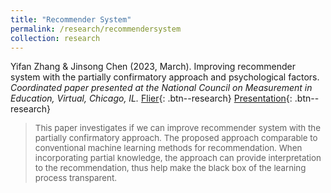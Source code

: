 ```yaml
---
title: "Recommender System"
permalink: /research/recommendersystem
collection: research
---
```


Yifan Zhang & Jinsong Chen (2023, March). Improving recommender system with the partially confirmatory approach and psychological factors. <i>Coordinated paper presented at the National Council on Measurement in Education, Virtual, Chicago, IL.</i> [Flier](/files/pdf/research/NCMEflier.pdf){: .btn--research} [Presentation](/files/html/posts/NCME_RS_pre.html){: .btn--research}

> <p style="font-size: 10pt; width: 100%; text-align: left;">This paper investigates if we can improve recommender system with the partially confirmatory approach. The proposed approach comparable to conventional machine learning methods for recommendation. When incorporating partial knowledge, the approach can provide interpretation to the recommendation, thus help make the black box of the learning process transparent.</p> 

